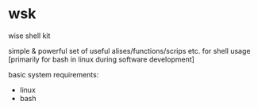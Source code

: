 # wsk
wise shell kit

simple & powerful set of useful alises/functions/scrips etc. for shell usage [primarily for bash in linux during software development]

basic system requirements:
 - linux
 - bash

